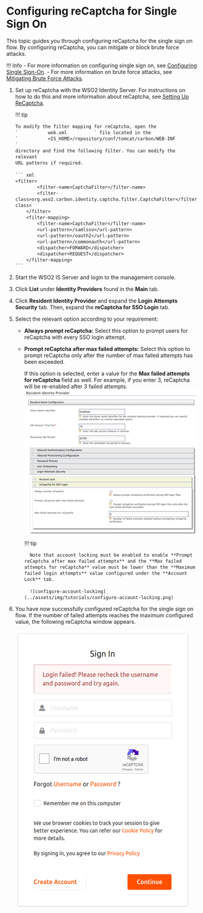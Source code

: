 # Configuring reCaptcha for Single Sign On

This topic guides you through configuring reCaptcha for the single sign
on flow. By configuring reCaptcha, you can mitigate or block brute force
attacks.

!!! Info 
    -   For more information on configuring single sign on, see [Configuring
    Single Sign-On](../../learn/configuring-single-sign-on).
    -   For more information on brute force attacks, see [Mitigating Brute
    Force Attacks](../../administer/mitigating-brute-force-attacks).

1.  Set up reCaptcha with the WSO2 Identity Server. For instructions on
    how to do this and more information about reCaptcha, see [Setting Up
    ReCaptcha](../../learn/setting-up-recaptcha).

    !!! tip
    
        To modify the filter mapping for reCaptcha, open the
        `           web.xml          ` file located in the
        `           <IS_HOME>/repository/conf/tomcat/carbon/WEB-INF          `
        directory and find the following filter. You can modify the relevant
        URL patterns if required.
    
        ``` xml
        <filter>
                <filter-name>CaptchaFilter</filter-name>
                <filter-class>org.wso2.carbon.identity.captcha.filter.CaptchaFilter</filter-class>
            </filter>
            <filter-mapping>
                <filter-name>CaptchaFilter</filter-name>
                <url-pattern>/samlsso</url-pattern>
                <url-pattern>/oauth2</url-pattern>
                <url-pattern>/commonauth</url-pattern>
                <dispatcher>FORWARD</dispatcher>
                <dispatcher>REQUEST</dispatcher>
            </filter-mapping>
        ```

2.  Start the WSO2 IS Server and login to the management console.
3.  Click **List** under **Identity Providers** found in the **Main**
    tab.
4.  Click **Resident Identity Provider** and expand the **Login Attempts Security** tab. Then, expand the **reCaptcha for SSO Login** tab.
5.  Select the relevant option according to your requirement:

    - **Always prompt reCaptcha:** Select this option to prompt users for reCaptcha with every SSO login attempt. 

    - **Prompt reCaptcha after max failed attempts:** Select this option to prompt reCaptcha only after the number of max failed attempts has been exceeded. 
    
        If this option is selected, enter a value for the **Max failed attempts for reCaptcha** field as well. For example, if you enter 3, reCaptcha will be re-enabled after 3 failed attempts.  
        ![configure-captcha-for-sso](../assets/img/learn/recaptcha-sso.png)

        !!! tip
        
            Note that account locking must be enabled to enable **Prompt reCaptcha after max failed attempts** and the **Max failed attempts for reCaptcha** value must be lower than the **Maximum failed login attempts** value configured under the **Account Lock** tab.
        
            ![configure-account-locking](../assets/img/tutorials/configure-account-locking.png)
    

6.  You have now successfully configured reCaptcha for the single sign
    on flow. If the number of failed attempts reaches the maximum
    configured value, the following reCaptcha window appears.  

    ![captcha-login-failed](../assets/img/tutorials/captcha-login-failed.png)

